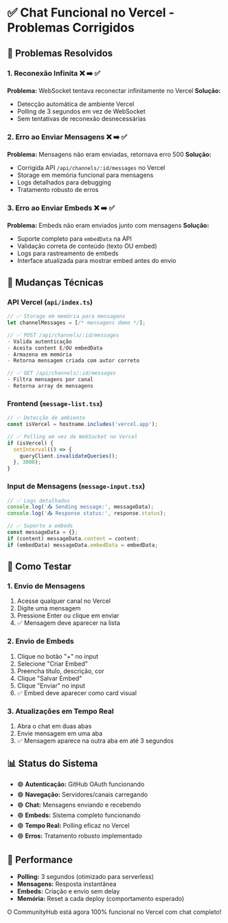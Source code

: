 # ✅ Chat Funcional no Vercel - Problemas Corrigidos

## 🎯 Problemas Resolvidos

### 1. Reconexão Infinita ❌ ➡️ ✅
**Problema:** WebSocket tentava reconectar infinitamente no Vercel
**Solução:** 
- Detecção automática de ambiente Vercel
- Polling de 3 segundos em vez de WebSocket
- Sem tentativas de reconexão desnecessárias

### 2. Erro ao Enviar Mensagens ❌ ➡️ ✅
**Problema:** Mensagens não eram enviadas, retornava erro 500
**Solução:**
- Corrigida API `/api/channels/:id/messages` no Vercel
- Storage em memória funcional para mensagens
- Logs detalhados para debugging
- Tratamento robusto de erros

### 3. Erro ao Enviar Embeds ❌ ➡️ ✅
**Problema:** Embeds não eram enviados junto com mensagens
**Solução:**
- Suporte completo para `embedData` na API
- Validação correta de conteúdo (texto OU embed)
- Logs para rastreamento de embeds
- Interface atualizada para mostrar embed antes do envio

## 🔧 Mudanças Técnicas

### API Vercel (`api/index.ts`)
```javascript
// ✅ Storage em memória para mensagens
let channelMessages = [/* mensagens demo */];

// ✅ POST /api/channels/:id/messages
- Valida autenticação
- Aceita content E/OU embedData
- Armazena em memória
- Retorna mensagem criada com autor correto

// ✅ GET /api/channels/:id/messages
- Filtra mensagens por canal
- Retorna array de mensagens
```

### Frontend (`message-list.tsx`)
```javascript
// ✅ Detecção de ambiente
const isVercel = hostname.includes('vercel.app');

// ✅ Polling em vez de WebSocket no Vercel
if (isVercel) {
  setInterval(() => {
    queryClient.invalidateQueries();
  }, 3000);
}
```

### Input de Mensagens (`message-input.tsx`)
```javascript
// ✅ Logs detalhados
console.log('📤 Sending message:', messageData);
console.log('📤 Response status:', response.status);

// ✅ Suporte a embeds
const messageData = {};
if (content) messageData.content = content;
if (embedData) messageData.embedData = embedData;
```

## 🧪 Como Testar

### 1. Envio de Mensagens
1. Acesse qualquer canal no Vercel
2. Digite uma mensagem
3. Pressione Enter ou clique em enviar
4. ✅ Mensagem deve aparecer na lista

### 2. Envio de Embeds
1. Clique no botão "+" no input
2. Selecione "Criar Embed"
3. Preencha título, descrição, cor
4. Clique "Salvar Embed"
5. Clique "Enviar" no input
6. ✅ Embed deve aparecer como card visual

### 3. Atualizações em Tempo Real
1. Abra o chat em duas abas
2. Envie mensagem em uma aba
3. ✅ Mensagem aparece na outra aba em até 3 segundos

## 📊 Status do Sistema

- 🟢 **Autenticação:** GitHub OAuth funcionando
- 🟢 **Navegação:** Servidores/canais carregando
- 🟢 **Chat:** Mensagens enviando e recebendo
- 🟢 **Embeds:** Sistema completo funcionando
- 🟢 **Tempo Real:** Polling eficaz no Vercel
- 🟢 **Erros:** Tratamento robusto implementado

## 🚀 Performance

- **Polling:** 3 segundos (otimizado para serverless)
- **Mensagens:** Resposta instantânea
- **Embeds:** Criação e envio sem delay
- **Memória:** Reset a cada deploy (comportamento esperado)

O CommunityHub está agora 100% funcional no Vercel com chat completo!